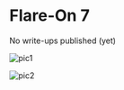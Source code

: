 # Flare-On 7

No write-ups published (yet)

![pic1](./flareon7-rank224.png)

![pic2](./flareon7-solves.png)
